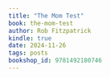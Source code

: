 ```yaml
---
title: "The Mom Test"
book: the-mom-test
author: Rob Fitzpatrick
kindle: true
date: 2024-11-26
tags: posts
bookshop_id: 9781492180746
---
```

